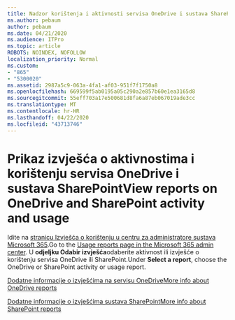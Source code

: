 ```yaml
---
title: Nadzor korištenja i aktivnosti servisa OneDrive i sustava SharePoint
ms.author: pebaum
author: pebaum
ms.date: 04/21/2020
ms.audience: ITPro
ms.topic: article
ROBOTS: NOINDEX, NOFOLLOW
localization_priority: Normal
ms.custom:
- "865"
- "5300020"
ms.assetid: 2987a5c9-063a-4fa1-af03-951f7f1750a8
ms.openlocfilehash: 669599f5ab0195a05c290a2e857b60e1ea3165d8
ms.sourcegitcommit: 55eff703a17e500681d8fa6a87eb067019ade3cc
ms.translationtype: MT
ms.contentlocale: hr-HR
ms.lasthandoff: 04/22/2020
ms.locfileid: "43713746"
---
```

# <a name="view-reports-on-onedrive-and-sharepoint-activity-and-usage"></a><span data-ttu-id="d6463-102">Prikaz izvješća o aktivnostima i korištenju servisa OneDrive i sustava SharePoint</span><span class="sxs-lookup"><span data-stu-id="d6463-102">View reports on OneDrive and SharePoint activity and usage</span></span>

<span data-ttu-id="d6463-103">Idite na [stranicu Izvješća o korištenju u centru za administratore sustava Microsoft 365](https://admin.microsoft.com/AdminPortal/Home).</span><span class="sxs-lookup"><span data-stu-id="d6463-103">Go to the [Usage reports page in the Microsoft 365 admin center](https://admin.microsoft.com/AdminPortal/Home).</span></span> <span data-ttu-id="d6463-104">U **odjeljku Odabir izvješća**odaberite aktivnost ili izvješće o korištenju servisa OneDrive ili SharePoint.</span><span class="sxs-lookup"><span data-stu-id="d6463-104">Under **Select a report**, choose the OneDrive or SharePoint activity or usage report.</span></span>
  
[<span data-ttu-id="d6463-105">Dodatne informacije o izvješćima na servisu OneDrive</span><span class="sxs-lookup"><span data-stu-id="d6463-105">More info about OneDrive reports</span></span>](https://go.microsoft.com/fwlink/?linkid=875239)
  
[<span data-ttu-id="d6463-106">Dodatne informacije o izvješćima sustava SharePoint</span><span class="sxs-lookup"><span data-stu-id="d6463-106">More info about SharePoint reports</span></span>](https://go.microsoft.com/fwlink/?linkid=875240)
  